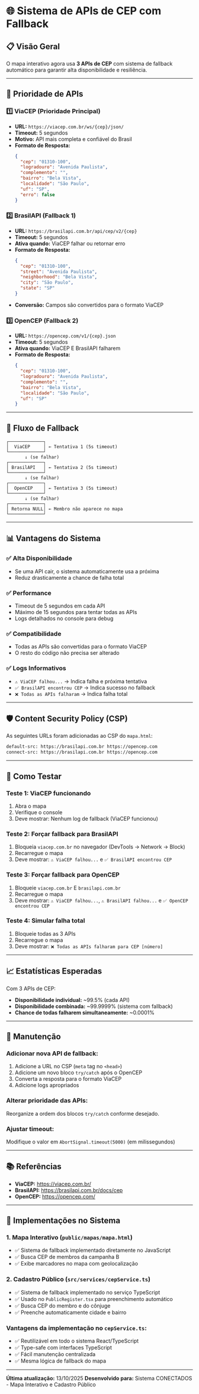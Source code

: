 # 🌐 Sistema de APIs de CEP com Fallback

## 📋 Visão Geral

O mapa interativo agora usa **3 APIs de CEP** com sistema de fallback automático para garantir alta disponibilidade e resiliência.

---

## 🎯 Prioridade de APIs

### **1️⃣ ViaCEP** (Prioridade Principal)
- **URL:** `https://viacep.com.br/ws/{cep}/json/`
- **Timeout:** 5 segundos
- **Motivo:** API mais completa e confiável do Brasil
- **Formato de Resposta:**
  ```json
  {
    "cep": "01310-100",
    "logradouro": "Avenida Paulista",
    "complemento": "",
    "bairro": "Bela Vista",
    "localidade": "São Paulo",
    "uf": "SP",
    "erro": false
  }
  ```

### **2️⃣ BrasilAPI** (Fallback 1)
- **URL:** `https://brasilapi.com.br/api/cep/v2/{cep}`
- **Timeout:** 5 segundos
- **Ativa quando:** ViaCEP falhar ou retornar erro
- **Formato de Resposta:**
  ```json
  {
    "cep": "01310-100",
    "street": "Avenida Paulista",
    "neighborhood": "Bela Vista",
    "city": "São Paulo",
    "state": "SP"
  }
  ```
- **Conversão:** Campos são convertidos para o formato ViaCEP

### **3️⃣ OpenCEP** (Fallback 2)
- **URL:** `https://opencep.com/v1/{cep}.json`
- **Timeout:** 5 segundos
- **Ativa quando:** ViaCEP E BrasilAPI falharem
- **Formato de Resposta:**
  ```json
  {
    "cep": "01310-100",
    "logradouro": "Avenida Paulista",
    "complemento": "",
    "bairro": "Bela Vista",
    "localidade": "São Paulo",
    "uf": "SP"
  }
  ```

---

## 🔄 Fluxo de Fallback

```
┌─────────────┐
│  ViaCEP     │ ← Tentativa 1 (5s timeout)
└─────────────┘
       ↓ (se falhar)
┌─────────────┐
│ BrasilAPI   │ ← Tentativa 2 (5s timeout)
└─────────────┘
       ↓ (se falhar)
┌─────────────┐
│  OpenCEP    │ ← Tentativa 3 (5s timeout)
└─────────────┘
       ↓ (se falhar)
┌─────────────┐
│ Retorna NULL│ ← Membro não aparece no mapa
└─────────────┘
```

---

## 📊 Vantagens do Sistema

### ✅ **Alta Disponibilidade**
- Se uma API cair, o sistema automaticamente usa a próxima
- Reduz drasticamente a chance de falha total

### ✅ **Performance**
- Timeout de 5 segundos em cada API
- Máximo de 15 segundos para tentar todas as APIs
- Logs detalhados no console para debug

### ✅ **Compatibilidade**
- Todas as APIs são convertidas para o formato ViaCEP
- O resto do código não precisa ser alterado

### ✅ **Logs Informativos**
- `⚠️ ViaCEP falhou...` → Indica falha e próxima tentativa
- `✅ BrasilAPI encontrou CEP` → Indica sucesso no fallback
- `❌ Todas as APIs falharam` → Indica falha total

---

## 🛡️ Content Security Policy (CSP)

As seguintes URLs foram adicionadas ao CSP do `mapa.html`:

```html
default-src: https://brasilapi.com.br https://opencep.com
connect-src: https://brasilapi.com.br https://opencep.com
```

---

## 🧪 Como Testar

### **Teste 1: ViaCEP funcionando**
1. Abra o mapa
2. Verifique o console
3. Deve mostrar: Nenhum log de fallback (ViaCEP funcionou)

### **Teste 2: Forçar fallback para BrasilAPI**
1. Bloqueia `viacep.com.br` no navegador (DevTools → Network → Block)
2. Recarregue o mapa
3. Deve mostrar: `⚠️ ViaCEP falhou...` e `✅ BrasilAPI encontrou CEP`

### **Teste 3: Forçar fallback para OpenCEP**
1. Bloqueie `viacep.com.br` E `brasilapi.com.br`
2. Recarregue o mapa
3. Deve mostrar: `⚠️ ViaCEP falhou...`, `⚠️ BrasilAPI falhou...` e `✅ OpenCEP encontrou CEP`

### **Teste 4: Simular falha total**
1. Bloqueie todas as 3 APIs
2. Recarregue o mapa
3. Deve mostrar: `❌ Todas as APIs falharam para CEP [número]`

---

## 📈 Estatísticas Esperadas

Com 3 APIs de CEP:
- **Disponibilidade individual:** ~99.5% (cada API)
- **Disponibilidade combinada:** ~99.9999% (sistema com fallback)
- **Chance de todas falharem simultaneamente:** ~0.0001%

---

## 🔧 Manutenção

### Adicionar nova API de fallback:
1. Adicione a URL no CSP (`meta` tag no `<head>`)
2. Adicione um novo bloco `try/catch` após o OpenCEP
3. Converta a resposta para o formato ViaCEP
4. Adicione logs apropriados

### Alterar prioridade das APIs:
Reorganize a ordem dos blocos `try/catch` conforme desejado.

### Ajustar timeout:
Modifique o valor em `AbortSignal.timeout(5000)` (em milissegundos)

---

## 📚 Referências

- **ViaCEP:** https://viacep.com.br/
- **BrasilAPI:** https://brasilapi.com.br/docs/cep
- **OpenCEP:** https://opencep.com/

---

## 🔧 **Implementações no Sistema**

### **1. Mapa Interativo** (`public/mapas/mapa.html`)
- ✅ Sistema de fallback implementado diretamente no JavaScript
- ✅ Busca CEP de membros da campanha B
- ✅ Exibe marcadores no mapa com geolocalização

### **2. Cadastro Público** (`src/services/cepService.ts`)
- ✅ Sistema de fallback implementado no serviço TypeScript
- ✅ Usado no `PublicRegister.tsx` para preenchimento automático
- ✅ Busca CEP do membro e do cônjuge
- ✅ Preenche automaticamente cidade e bairro

### **Vantagens da implementação no `cepService.ts`:**
- ✅ Reutilizável em todo o sistema React/TypeScript
- ✅ Type-safe com interfaces TypeScript
- ✅ Fácil manutenção centralizada
- ✅ Mesma lógica de fallback do mapa

---

**Última atualização:** 13/10/2025
**Desenvolvido para:** Sistema CONECTADOS - Mapa Interativo e Cadastro Público

